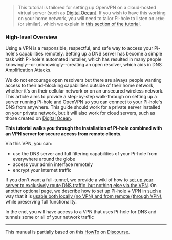 >This tutorial is tailored for setting up OpenVPN on a cloud-hosted virtual server (such as [Digital Ocean](https://www.digitalocean.com/?refcode=344d234950e1)). If you wish to have this working on your home network, you will need to tailor Pi-hole to listen on `eth0` (or similar), which we explain in [this section of the tutorial](dual-operation.md).

### High-level Overview

Using a VPN is a responsible, respectful, and safe way to access your Pi-hole's capabilities remotely.  Setting up a DNS server has become a simple task with Pi-hole's automated installer, which has resulted in many people knowingly--or unknowingly--creating an open resolver, which aids in DNS Amplification Attacks.

We do not encourage open resolvers but there are always people wanting access to their ad-blocking capabilities outside of their home network, whether it's on their cellular network or on an unsecured wireless network.  This article aims to provide a step-by-step walk-through on setting up a server running Pi-hole and OpenVPN so you can connect to your Pi-hole's DNS from anywhere.  This guide should work for a private server installed on your private network, but it will also work for cloud servers, such as those created on [Digital Ocean](https://www.digitalocean.com/?refcode=344d234950e1).

**This tutorial walks you through the installation of Pi-hole combined with an VPN server for secure access from remote clients**.

Via this VPN, you can:

- use the DNS server and full filtering capabilities of your Pi-hole from everywhere around the globe
- access your admin interface remotely
- encrypt your Internet traffic

If you don't want a full-tunnel, we provide a wiki of how to [set up your server to exclusively route DNS traffic, but nothing else via the VPN](only-dns-via-vpn.md).  On another optional page, we describe how to set up Pi-hole + VPN in such a way that it is [usable both locally (no VPN) and from remote (through VPN)](dual-operation.md), while preserving full functionality.

In the end, you will have access to a VPN that uses Pi-hole for DNS and tunnels some or all of your network traffic

---

This manual is partially based on this [HowTo](https://discourse.pi-hole.net/t/pi-hole-with-openvpn-vps-debian/861) on [Discourse](https://discourse.pi-hole.net).
